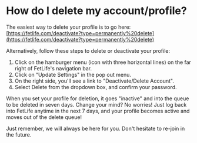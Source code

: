 # How do I delete my account/profile?

The easiest way to delete your profile is to go here: [https://fetlife.com/deactivate?type=permanently%20delete](https://fetlife.com/deactivate?type=permanently%20delete)

Alternatively, follow these steps to delete or deactivate your profile:

1. Click on the hamburger menu (icon with three horizontal lines) on the far right of FetLife's navigation bar.
2. Click on “Update Settings" in the pop out menu.
3. On the right side, you'll see a link to "Deactivate/Delete Account".
4. Select Delete from the dropdown box, and confirm your password.

When you set your profile for deletion, it goes "inactive" and into the queue to be deleted in seven days. Change your mind? No worries! Just log back into FetLife anytime in the next 7 days, and your profile becomes active and moves out of the delete queue!

Just remember, we will always be here for you. Don't hesitate to re-join in the future.

